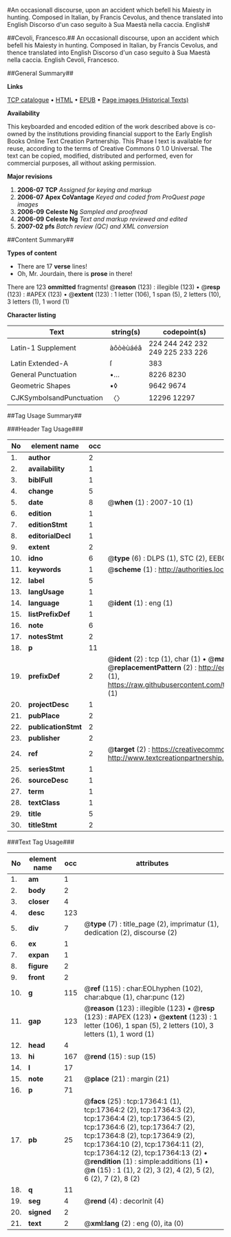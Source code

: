 #An occasionall discourse, upon an accident which befell his Maiesty in hunting. Composed in Italian, by Francis Cevolus, and thence translated into English Discorso d'un caso seguito à Sua Maestà nella caccia. English#

##Cevoli, Francesco.##
An occasionall discourse, upon an accident which befell his Maiesty in hunting. Composed in Italian, by Francis Cevolus, and thence translated into English
Discorso d'un caso seguito à Sua Maestà nella caccia. English
Cevoli, Francesco.

##General Summary##

**Links**

[TCP catalogue](http://www.ota.ox.ac.uk/tcp/)  • 
[HTML](http://tei.it.ox.ac.uk/tcp/Texts-HTML/free/A18/A18345.html)  • 
[EPUB](http://tei.it.ox.ac.uk/tcp/Texts-EPUB/free/A18/A18345.epub) • 
[Page images (Historical Texts)](https://data.historicaltexts.jisc.ac.uk/view?pubId=eebo-99852061e&pageId=eebo-99852061e-17364-1)

**Availability**

This keyboarded and encoded edition of the
	       work described above is co-owned by the institutions
	       providing financial support to the Early English Books
	       Online Text Creation Partnership. This Phase I text is
	       available for reuse, according to the terms of Creative
	       Commons 0 1.0 Universal. The text can be copied,
	       modified, distributed and performed, even for
	       commercial purposes, all without asking permission.

**Major revisions**

1. __2006-07__ __TCP__ *Assigned for keying and markup*
1. __2006-07__ __Apex CoVantage__ *Keyed and coded from ProQuest page images*
1. __2006-09__ __Celeste Ng__ *Sampled and proofread*
1. __2006-09__ __Celeste Ng__ *Text and markup reviewed and edited*
1. __2007-02__ __pfs__ *Batch review (QC) and XML conversion*

##Content Summary##

**Types of content**

  * There are 17 **verse** lines!
  * Oh, Mr. Jourdain, there is **prose** in there!

There are 123 **ommitted** fragments! 
 @__reason__ (123) : illegible (123)  •  @__resp__ (123) : #APEX (123)  •  @__extent__ (123) : 1 letter (106), 1 span (5), 2 letters (10), 3 letters (1), 1 word (1)

**Character listing**


|Text|string(s)|codepoint(s)|
|---|---|---|
|Latin-1 Supplement|àôòèùáéâ|224 244 242 232 249 225 233 226|
|Latin Extended-A|ſ|383|
|General Punctuation|•…|8226 8230|
|Geometric Shapes|▪◊|9642 9674|
|CJKSymbolsandPunctuation|〈〉|12296 12297|

##Tag Usage Summary##

###Header Tag Usage###

|No|element name|occ|attributes|
|---|---|---|---|
|1.|__author__|2||
|2.|__availability__|1||
|3.|__biblFull__|1||
|4.|__change__|5||
|5.|__date__|8| @__when__ (1) : 2007-10 (1)|
|6.|__edition__|1||
|7.|__editionStmt__|1||
|8.|__editorialDecl__|1||
|9.|__extent__|2||
|10.|__idno__|6| @__type__ (6) : DLPS (1), STC (2), EEBO-CITATION (1), PROQUEST (1), VID (1)|
|11.|__keywords__|1| @__scheme__ (1) : http://authorities.loc.gov/ (1)|
|12.|__label__|5||
|13.|__langUsage__|1||
|14.|__language__|1| @__ident__ (1) : eng (1)|
|15.|__listPrefixDef__|1||
|16.|__note__|6||
|17.|__notesStmt__|2||
|18.|__p__|11||
|19.|__prefixDef__|2| @__ident__ (2) : tcp (1), char (1)  •  @__matchPattern__ (2) : ([0-9\-]+):([0-9IVX]+) (1), (.+) (1)  •  @__replacementPattern__ (2) : http://eebo.chadwyck.com/downloadtiff?vid=$1&page=$2 (1), https://raw.githubusercontent.com/textcreationpartnership/Texts/master/tcpchars.xml#$1 (1)|
|20.|__projectDesc__|1||
|21.|__pubPlace__|2||
|22.|__publicationStmt__|2||
|23.|__publisher__|2||
|24.|__ref__|2| @__target__ (2) : https://creativecommons.org/publicdomain/zero/1.0/ (1), http://www.textcreationpartnership.org/docs/. (1)|
|25.|__seriesStmt__|1||
|26.|__sourceDesc__|1||
|27.|__term__|1||
|28.|__textClass__|1||
|29.|__title__|5||
|30.|__titleStmt__|2||


###Text Tag Usage###

|No|element name|occ|attributes|
|---|---|---|---|
|1.|__am__|1||
|2.|__body__|2||
|3.|__closer__|4||
|4.|__desc__|123||
|5.|__div__|7| @__type__ (7) : title_page (2), imprimatur (1), dedication (2), discourse (2)|
|6.|__ex__|1||
|7.|__expan__|1||
|8.|__figure__|2||
|9.|__front__|2||
|10.|__g__|115| @__ref__ (115) : char:EOLhyphen (102), char:abque (1), char:punc (12)|
|11.|__gap__|123| @__reason__ (123) : illegible (123)  •  @__resp__ (123) : #APEX (123)  •  @__extent__ (123) : 1 letter (106), 1 span (5), 2 letters (10), 3 letters (1), 1 word (1)|
|12.|__head__|4||
|13.|__hi__|167| @__rend__ (15) : sup (15)|
|14.|__l__|17||
|15.|__note__|21| @__place__ (21) : margin (21)|
|16.|__p__|71||
|17.|__pb__|25| @__facs__ (25) : tcp:17364:1 (1), tcp:17364:2 (2), tcp:17364:3 (2), tcp:17364:4 (2), tcp:17364:5 (2), tcp:17364:6 (2), tcp:17364:7 (2), tcp:17364:8 (2), tcp:17364:9 (2), tcp:17364:10 (2), tcp:17364:11 (2), tcp:17364:12 (2), tcp:17364:13 (2)  •  @__rendition__ (1) : simple:additions (1)  •  @__n__ (15) : 1 (1), 2 (2), 3 (2), 4 (2), 5 (2), 6 (2), 7 (2), 8 (2)|
|18.|__q__|11||
|19.|__seg__|4| @__rend__ (4) : decorInit (4)|
|20.|__signed__|2||
|21.|__text__|2| @__xml:lang__ (2) : eng (0), ita (0)|
